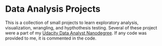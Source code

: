 # Data Analysis Projects
This is a collection of small projects to learn exploratory analysis, visualization, wrangling, and hypthothesis testing.
Several of these project were a part of my [Udacity Data Analyst Nanodegree](https://www.udacity.com/course/data-analyst-nanodegree--nd002). If any code was provided to me, it is commented in the code. 
